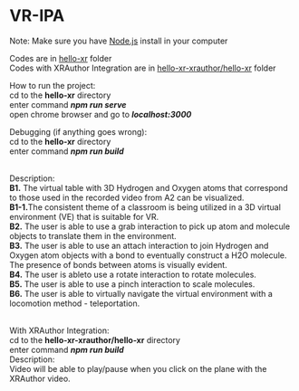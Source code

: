 # VR-IPA<br />
Note: Make sure you have [Node.js](https://nodejs.org/en/) install in your computer<br />

Codes are in [hello-xr](hello-xr) folder<br />
Codes with XRAuthor Integration are in [hello-xr-xrauthor/hello-xr](hello-xr-xrauthor/hello-xr) folder<br />

How to run the project:<br />
cd to the <b>hello-xr</b> directory<br />
enter command <b><i>npm run serve</i></b><br />
open chrome browser and go to <b><i>localhost:3000</i></b><br />

Debugging (if anything goes wrong):<br />
cd to the <b>hello-xr</b> directory<br />
enter command <b><i>npm run build</i></b><br /><br />

Description:<br />
<b>B1.</b> The virtual table with 3D Hydrogen and Oxygen atoms that correspond to those used in the recorded video from A2 can be visualized.<br />
<b>B1-1.</b>The consistent theme of a classroom is being utilized in a 3D virtual environment (VE) that is suitable for VR.<br />
<b>B2.</b> The user is able to use a grab interaction to pick up atom and molecule objects to translate them in the environment.<br />
<b>B3.</b> The user is able to use an attach interaction to join Hydrogen and Oxygen atom objects with a bond to eventually construct a H2O molecule. The presence of bonds between atoms is visually evident.<br />
<b>B4.</b> The user is ableto use a rotate interaction to rotate molecules.<br />
<b>B5.</b> The user is able to use a pinch interaction to scale molecules.<br />
<b>B6.</b> The user is able to virtually navigate the virtual environment with a locomotion method - teleportation.<br />
<br />

With XRAuthor Integration:<br />
cd to the <b>hello-xr-xrauthor/hello-xr</b> directory<br />
enter command <b><i>npm run build</i></b><br />
Description:<br />
Video will be able to play/pause when you click on the plane with the XRAuthor video.<br />